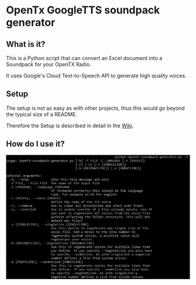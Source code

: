 # OpenTx GoogleTTS soundpack generator

## What is it?

This is a Python script that can convert an Excel document into a Soundpack for your OpenTX Radio.

It uses Google's Cloud Text-to-Speech API to generate high quality voices.

## Setup

The setup is not as easy as with other projects, thus this would go beyond the typical size of a README.

Therefore the Setup is described in detail in the [Wiki](https://github.com/florianL21/OpenTx-googleTTS-soundpack-generator/wiki).

## How do I use it?

![](https://github.com/florianL21/OpenTx-googleTTS-soundpack-generator/blob/master/wiki-images/4-3.png)